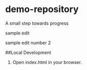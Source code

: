 # demo-repository

A small step towards progress

sample edit

sample edit number 2

##Local Development
1. Open index.html in your browser.